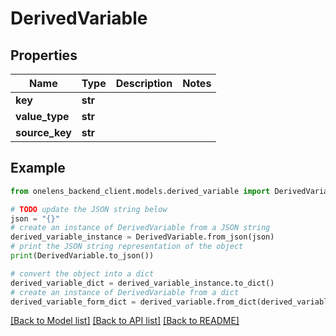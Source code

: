 # DerivedVariable


## Properties

Name | Type | Description | Notes
------------ | ------------- | ------------- | -------------
**key** | **str** |  | 
**value_type** | **str** |  | 
**source_key** | **str** |  | 

## Example

```python
from onelens_backend_client.models.derived_variable import DerivedVariable

# TODO update the JSON string below
json = "{}"
# create an instance of DerivedVariable from a JSON string
derived_variable_instance = DerivedVariable.from_json(json)
# print the JSON string representation of the object
print(DerivedVariable.to_json())

# convert the object into a dict
derived_variable_dict = derived_variable_instance.to_dict()
# create an instance of DerivedVariable from a dict
derived_variable_form_dict = derived_variable.from_dict(derived_variable_dict)
```
[[Back to Model list]](../README.md#documentation-for-models) [[Back to API list]](../README.md#documentation-for-api-endpoints) [[Back to README]](../README.md)


